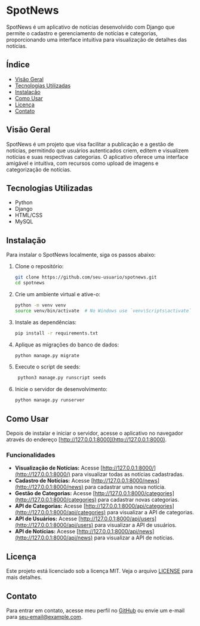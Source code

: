 # SpotNews

SpotNews é um aplicativo de notícias desenvolvido com Django que permite o cadastro e gerenciamento de notícias e categorias, proporcionando uma interface intuitiva para visualização de detalhes das notícias.

## Índice

- [Visão Geral](#visão-geral)
- [Tecnologias Utilizadas](#tecnologias-utilizadas)
- [Instalação](#instalação)
- [Como Usar](#como-usar)
- [Licença](#licença)
- [Contato](#contato)

## Visão Geral

SpotNews é um projeto que visa facilitar a publicação e a gestão de notícias, permitindo que usuários autenticados criem, editem e visualizem notícias e suas respectivas categorias. O aplicativo oferece uma interface amigável e intuitiva, com recursos como upload de imagens e categorização de notícias.

## Tecnologias Utilizadas

- Python
- Django
- HTML/CSS
- MySQL

## Instalação

Para instalar o SpotNews localmente, siga os passos abaixo:

1. Clone o repositório:
    ```bash
    git clone https://github.com/seu-usuario/spotnews.git
    cd spotnews
    ```

2. Crie um ambiente virtual e ative-o:
    ```bash
    python -m venv venv
    source venv/bin/activate  # No Windows use `venv\Scripts\activate`
    ```

3. Instale as dependências:
    ```bash
    pip install -r requirements.txt
    ```

4. Aplique as migrações do banco de dados:
    ```bash
    python manage.py migrate
    ```

5. Execute o script de seeds:
   ```bash
    python3 manage.py runscript seeds
    ```

5. Inicie o servidor de desenvolvimento:
    ```bash
    python manage.py runserver
    ```

## Como Usar

Depois de instalar e iniciar o servidor, acesse o aplicativo no navegador através do endereço [http://127.0.0.1:8000](http://127.0.0.1:8000).

### Funcionalidades

- **Visualização de Notícias:** Acesse [http://127.0.0.1:8000/](http://127.0.0.1:8000/) para visualizar todas as notícias cadastradas.
- **Cadastro de Notícias:** Acesse [http://127.0.0.1:8000/news](http://127.0.0.1:8000/news) para cadastrar uma nova notícia.
- **Gestão de Categorias:** Acesse [http://127.0.0.1:8000/categories](http://127.0.0.1:8000/categories) para cadastrar novas categorias.
- **API de Categorias:** Acesse [http://127.0.0.1:8000/api/categories](http://127.0.0.1:8000/api/categories) para visualizar a API de categorias.
- **API de Usuários:** Acesse [http://127.0.0.1:8000/api/users](http://127.0.0.1:8000/api/users) para visualizar a API de usuários.
- **API de Notícias:** Acesse [http://127.0.0.1:8000/api/news](http://127.0.0.1:8000/api/news) para visualizar a API de notícias.

## Licença

Este projeto está licenciado sob a licença MIT. Veja o arquivo [LICENSE](LICENSE) para mais detalhes.

## Contato

Para entrar em contato, acesse meu perfil no [GitHub](https://github.com/matheusrosa1) ou envie um e-mail para seu-email@example.com.
